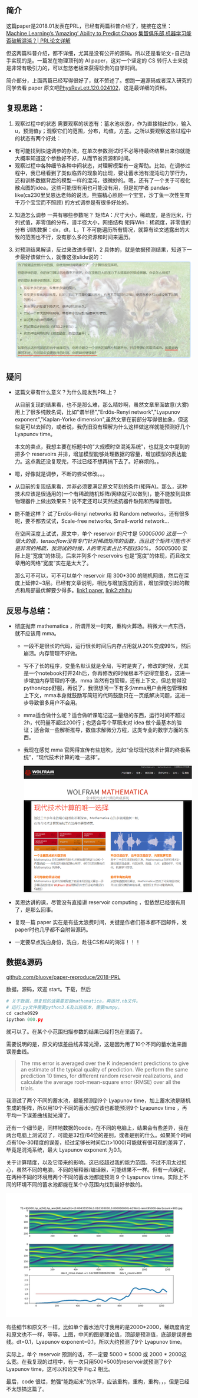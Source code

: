 ## 简介

这篇paper是2018.01发表在PRL，已经有两篇科普介绍了，链接在这里：
[Machine Learning’s ‘Amazing’ Ability to Predict Chaos](https://www.quantamagazine.org/machine-learnings-amazing-ability-to-predict-chaos-20180418/)
[集智俱乐部 机器学习能否破解混沌？| PRL论文详解](http://wemedia.ifeng.com/63712603/wemedia.shtml)

但这两篇科普介绍，都不详细，尤其是没有公开的源码。所以还是看论文+自己动手实现的是。一篇发在物理顶刊的 AI paper，这对一个坚定的 CS 转行人士来说是非常有吸引力的，可以忽悠老板来获得珍贵的自学时间。


简介部分，上面两篇已经写得很好了，就不赘述了。想跑一遍源码或者深入研究的同学去看 paper 原文吧[PhysRevLett.120.024102](https://journals.aps.org/prl/abstract/10.1103/PhysRevLett.120.024102)，这是最详细的资料。


## 复现思路：

1. 观察过程中的状态
    需要观察的状态有：蓄水池状态r，作为直接输出的x，输入u，预测值y；观察它们的范围，分布，均值，方差。之所以要观察这些过程中的状态有两个好处：
* 有可能找到快速调参的办法，在单次参数测试时不必等待最终结果出来你就能大概率知道这个参数好不好，从而节省资源和时间。
* 观察过程中各种细节各种中间状态，对理解模型有一定帮助。比如，在调参过程中，我已经看到了类似临界的现象的出现，要让蓄水池有混沌动力学行为，还和训练数据背后的模型一样的混沌，很微妙的。嗯，还有了一个关于可视化散点图的idea。这些可能很有用也可能没有用，但是初学者 pandas-like(cs230里吴恩达老师的说法，熊猫精心照顾一个宝宝，沙丁鱼一次性生育千万个宝宝而不照顾) 的方式调参是有很多好处的。


2. 知道怎么调参
一共有哪些参数呢？
矩阵A：尺寸大小，稀疏度，是否厄米，行列式值，非零值的分布，谱半径大小，网络结构
矩阵Win：稀疏度，非零值的分布
训练数据：dx，dt，L，T
不可能遍历所有情况，就算有论文透露出的大致的范围也不行，没有那么多的资源和时间来遍历。

3. 对预测结果解读，反过来改进步骤1，2
具体的，就是依据预测结果，知道下一步最好该做什么，就像这张slide说的：
![img](.\img\Snipaste_2018-09-26_19-38-10.png)


## 疑问

* 这篇文章有什么意义？为什么能发到PRL上？

    从目前复现的结果看，也不是那么难，那么精妙啊，虽然文章里面故意(大雾)用上了很多纯数名词，比如"谱半径","Erdös-Renyi network","Lyapunov exponent","Kaplan-Yorke dimension",虽然文章在前部分写得很抽象，但这些是可以去掉的，或者说，我仍旧没有理解为什么这样做这样就能预测好几个 Lyapunov time。

    本文的卖点，我想主要在标题中的“大规模时空混沌系统”，也就是文中提到的把多个 reservoirs 并排，增加模型能够处理数据的容量，增加模型的表达能力。这点我还没复现完，不过已经不想再搞下去了。好麻烦的。。

* 嗯，好像就是调参，不断的尝试修改。。。


* 从目前的复现结果看，并非必须要满足原文苛刻的条件(矩阵A)。那么，这种技术应该是很通用的(一个有稀疏随机矩阵/网络就可以做到)，能不能放到具体物理器件上做出效果来？说不定还可以天然抵抗器件缺陷和热噪音哦。

* 能不能这样？
    试了Erdős–Rényi networks 和 Random networks，还有很多呢，要不都去试试，Scale-free networks, Small-world network...

    在空间深度上试试，原文中，单个 reservoir 的尺寸是 5000*5000 这是一个很大的值，tensorflow没有专门针对稀疏矩阵的函数，而且这个矩阵可能也不是非常的稀疏，我测试的时候，A的零元素占比不超过30%。
    5000*5000 实际上是“宽度”的体现，后来并列多个 reservoirs 也是“宽度”的体现，而且改文章用的网络“宽度”实在是太大了。

    那么可不可以，可不可以单个 reservoir 用 300*300 的随机网络，然后在深度上延伸2~3层。已经有文章说明，相比与增加宽度而言，增加深度引起的鞍点和局部最优解要少得多。[link1:paper](https://www.semanticscholar.org/paper/Trivializing-The-Energy-Landscape-Of-Deep-Networks-Chaudhari-Soatto/4a8781c42be9df57e284f7ad471ccf70a25d5d95/pdf), [link2:zhihu](https://zhuanlan.zhihu.com/p/22067439)

    

## 反思与总结：

* 彻底抛弃 mathematica ，所谓开发一时爽，重构火葬场。稍微大一点东西，就不应该用 mma。

    - 一段不是很长的代码，运行很长时间后内存占用就从20%变成99%，然后崩溃。内存管理不好做。

    - 写不了长的程序，变量名默认就是全局，写时是爽了，修改的时候，尤其是一个notebook打开24h后，你再修改的时候根本不记得变量名，这进一步增加内存管理的不便。mma 当然有包管理，还有上下文，但总觉得没python/cpp舒服，再说了，我很想问一下有多少mma用户会用包管理和上下文，mma本身就鼓励写简短的代码鼓励只在一页纸解决问题，这进一步导致很多用户不会用。

    - mma适合做什么呢？适合做听课笔记这一量级的东西，运行时间不超过2h，代码量不超过200行；也适合写个草稿来对 idea 做个最基本的验证；适合做一些解析推导，数值求解微分方程，这类专业的数学方面的东西。

    - 我现在感觉 mma 官网得宣传有些尬吹，比如“全球现代技术计算的终极系统”，“现代技术计算的唯一选择”。

      ![尬吹...](./img/Snipaste_2018-10-24_16-09-39.png)


* 吴恩达讲的课，尽管没有直接讲 reservoir computing ，但依然已经很有用了，是那么回事。

* 复现一篇 paper 实在是有些太浪费时间，关键是作者们基本都不回邮件，发paper时也几乎都不会附带源码。

* 一定要早点洗白身份，洗白，赴往CS和AI的海洋！！！

## 数据&源码
[github.com/bluove/paper-reproduce/2018-PRL](github.com/bluove/paper-reproduce/prl201801)

数据，源码，欢迎 start。下载，然后

```python
# 关于数据，想复现的话需要安装mathematica，再运行.nb文件。
# 运行.py文件需要python3.6及以后版本，需要numpy。
cd cache0929
ipython 000.py
```

就可以了。在某个小范围扫描参数的结果已经打包在里面了。

需要说明的是，原文的误差曲线非常光滑，这是因为用了10个不同的蓄水池来画误差曲线。

> The rms error is averaged over the K independent predictions to give an estimate of the typical quality of prediction. We perform the same prediction 10 times, for different random reservoir realizations, and calculate the average root-mean-square error (RMSE) over all the trials.

我测试了两个不同的蓄水池，都能预测到9个 Lyapunov time，加上蓄水池是随机生成的矩阵，所以用10个不同的蓄水池应该也都能预测9个 Lyapunov time ，再平均一下误差曲线就光滑了。

还有一个细节是，同样地数据的code，在不同的电脑上，结果会有些差异，我在两台电脑上测试过了，可能是32位/64位的差别，或者是别的什么。如果某个时间点有10e-30精度的误差，经过足够长时间后(t>1000)可能就有很可观的差异了，毕竟是混沌系统，最大 Lyapunov exponent 为0.1。

关于计算精度，以及它带来的影响，这已经超过我的能力范围。不过不用太过担心，虽然不同的电脑，不同的解释器/编译器，可能结果不一样。但有一点确定，在两种不同的环境用两个不同的蓄水池都能预测 9 个 Lyapunov time。实际上不同的环境不同的蓄水池都能在某个小范围内找到最好参数的。

![](./img/T1=95000,hp_a[56],hp_win[68],beta[0]=(0.004355556,0.010303030,0.000000000)-A1Win1-reinit95000-dev1count=900.jpg)

有些细节和原文不一样，比如单个蓄水池尺寸我用的是2000*2000，稀疏度肯定和原文也不一样，等等。上图，中间的图是理论值，顶部是预测值，底部是误差曲线。dt=0.1，Lyapunov exponent=0.1，所以大约预测了9个 Lyapunov time。



实际上，单个 reservoir 预测的话，不一定要 5000 * 5000 或 2000 * 2000这么宽。在我复现的过程中，有一次只用500*500的reservoir就预测了6个 Lyapunov time，这可以和论文中 Fig.2 相比。

最后，code 很烂，勉强“能跑起来”的水平，应该重构，重构，重构，，，但是已经不太想搞这篇了。



